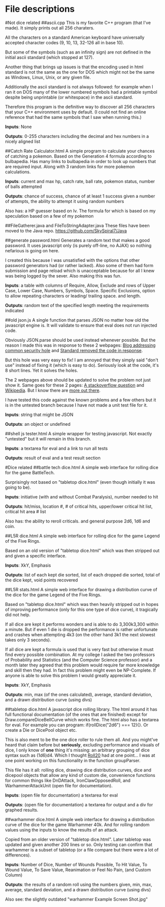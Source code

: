 File descriptions
=================
#Not dice related
##ascii.cpp
This is my favorite C++ program (that I've made). It simply prints out all 256 charaters.

All the characters on a standard American keyboard have universally accepted character codes (9, 10, 13, 32-126 all in base 10).

But some of the symbols (such as an infinity sign) are not defined in the initial ascii standard (which stopped at 127).

Another thing that brings up issues is that the encoding used in html standard is not the same as the
one for DOS which might not be the same as Windows, Linux, Unix, or any given file.

Additionally the ascii standard is not always followed: for example when I ran it on DOS many of the
lower numbered symbols had a printable symbol despite being unprintable (or whitespace) in the ascii standard.

Therefore this program is the definitive way to discover all 256 characters that your C++ environment
uses by default. (I could not find an online reference that had the same symbols that I saw when running this.)

**Inputs**: None

**Outputs**: 0-255 characters including the decimal and hex numbers in a nicely aligned list


##Catch Rate Calculator.html
A simple program to calculate your chances of catching a pokemon. Based on the Generation 4 formula according to bulbapedia.
Has many links to bulbapedia in order to look up numbers that are required input. Along with 3 random links for more pokemon calculations.

**Inputs**: current and max hp, catch rate, ball rate, pokemon status, number of balls attempted

**Outputs**: chance of success, chance of at least 1 success given a number of attempts, the ability to attempt it using random numbers

Also has: a HP guesser based on lv. The formula for which is based on my speculation based on a few of my pokemon


##FileGatherer.java and FileToStringAdapter.java
These files have been moved to the Java repo. https://github.com/SkySpiral7/Java


##generate password.html
Generates a random text that makes a good password. It uses javascript only (is purely off-line, no AJAX) so nothing nefarious is going on here.

I created this because I was unsatisfied with the options that other password generators had (or rather lacked).
Also some of them had form submission and page reload which is unacceptable because for all I knew was
being logged by the sever. Also making this was fun.

**Inputs**: a table with columns of Require, Allow, Exclude and rows of Upper Case, Lower Case, Numbers, Symbols,
Space. Specific Exclusions, option to allow repeating characters or leading/ trailing space. and length.

**Outputs**: random text of the specified length meeting the requirements indicated


##old json.js
A single function that parses JSON no matter how old the javascript engine is.
It will validate to ensure that eval does not run injected code.

Obviously JSON.parse should be used instead whenever possible.
But the reason I made this was in response to these 2 webpages:
[Blog addressing common security hole](http://blog.mindedsecurity.com/2011/08/ye-olde-crockford-json-regexp-is.html)
and [Standard removed the code in response](http://www.rfc-editor.org/errata_search.php?rfc=4627).

But this hole was very easy to fix!
I am annoyed that they simply said "don't use" instead of fixing it (which is easy to do).
Seriously look at the code, it's 8 short lines. Yet it solves the holes.

The 2 webpages above should be updated to solve the problem not just show it. Same goes for these 2 pages:
[A stackoverflow question](http://stackoverflow.com/questions/6041741/fastest-way-to-check-if-a-string-is-json-in-php/6041857#6041857)
and [Wikipedia](http://en.wikipedia.org/wiki/JSON#JavaScript_eval.28.29).
But I know there are [more out there](https://www.google.com/search?q=%22Eaeflnr-u%22).

I have tested this code against the known problems and a few others but it is in the untested branch because I have
not made a unit test file for it.

**Inputs**: string that might be JSON

**Outputs**: an object or undefined


##shell js tester.html
A simple wrapper for testing javascript. Not exactly "untested" but it will remain in this branch.

**Inputs**: a textarea for eval and a link to run all tests

**Outputs**: result of eval and a test result section



#Dice related
##battle tech dice.html
A simple web interface for rolling dice for the game BattleTech.

Surprisingly not based on "tabletop dice.html" (even though initially it was going to be).

**Inputs**: initiative (with and without Combat Paralysis), number needed to hit

**Outputs**: hit/miss, location #, # of critical hits, upper/lower critical hit list, critical hit area # list

Also has: the ability to reroll criticals. and general purpose 2d6, 1d6 and coin.


##L5R dice.html
A simple web interface for rolling dice for the game Legend of the Five Rings.

Based on an old version of "tabletop dice.html" which was then stripped out and given a specific interface.

**Inputs**: XkY, Emphasis

**Outputs**: list of each kept die sorted, list of each dropped die sorted, total of the dice kept, void points recovered


##L5R stats.html
A simple web interface for drawing a distribution curve of the dice for the game Legend of the Five Rings.

Based on "tabletop dice.html" which was then heavily stripped out in hopes of improving performance
(only for this one type of dice curve), it tragically did not help.

If all dice are kept it performs wonders and is able to do 3,300k3,300 within a minute. But if even
1 die is dropped the performance is rather unfortunate and crashes when attempting 4k3 (on the other
hand 3k1 the next slowest takes only 3 seconds).

If all dice are kept a formula is used that is very fast but otherwise it must find every possible
combination. At my college I asked the two professors of Probability and Statistics (and the Computer
Science professor) and a month later they agreed that this problem would require far more knowledge and
skill then they had. In fact this problem might even be NP-Complete. If anyone is able to solve this
problem I would greatly appreciate it.

**Inputs**: XkY, Emphasis

**Outputs**: min, max (of the ones calculated), average, standard deviation, and a drawn distribution curve (using divs)


##tabletop dice.html
A javascript dice rolling library. The html around it has full functional documentation (of the ones
that are finished) except for Draw.compareDiceBellCurve which works fine. The html also has a textarea
for eval. For example you can program: if(rollDice("2d6") === 12){}. Or create a Die or DicePool object etc.

This is also ment to be the one dice roller to rule them all. And you might've heard that claim before
but **seriously**, excluding performance and visuals of dice, I only know of **one** thing it's missing:
an arbitrary grouping of dice syntax such as (1d6)d4. Which I thought [Roll20](https://wiki.roll20.net/Dice_Reference)
had at one point... I was at one point working on this functionality in the function groupParser.

This file has it all: rolling dice, drawing dice distribution curves, dice and dicepool objects that
allow any kind of custom die, convenience functions for common things like DnDAttack, IronClawOpposedRoll,
and WarhammerAttackUnit (open file for documentation).

**Inputs**: (open file for documentation) a textarea for eval

**Outputs**: (open file for documentation) a textarea for output and a div for graphed results.


##warhammer dice.html
A simple web interface for drawing a distribution curve of the dice for the game Warhammer 40k. And
for rolling random values using the inputs to know the results of an attack.

Copied from an older version of "tabletop dice.html". Later tabletop was updated and given another
200 lines or so. Only testing can confirm that warhammer is a subset of tabletop (or a file compare
but there were a lot of differences).

**Inputs**: Number of Dice, Number of Wounds Possible, To Hit Value, To Wound Value, To Save Value, Reanimation or Feel No Pain, (and Custom Column)

**Outputs**: the results of a random roll using the numbers given, min, max, average, standard deviation, and a drawn distribution curve (using divs)

Also see: the slightly outdated "warhammer Example Screen Shot.jpg"
